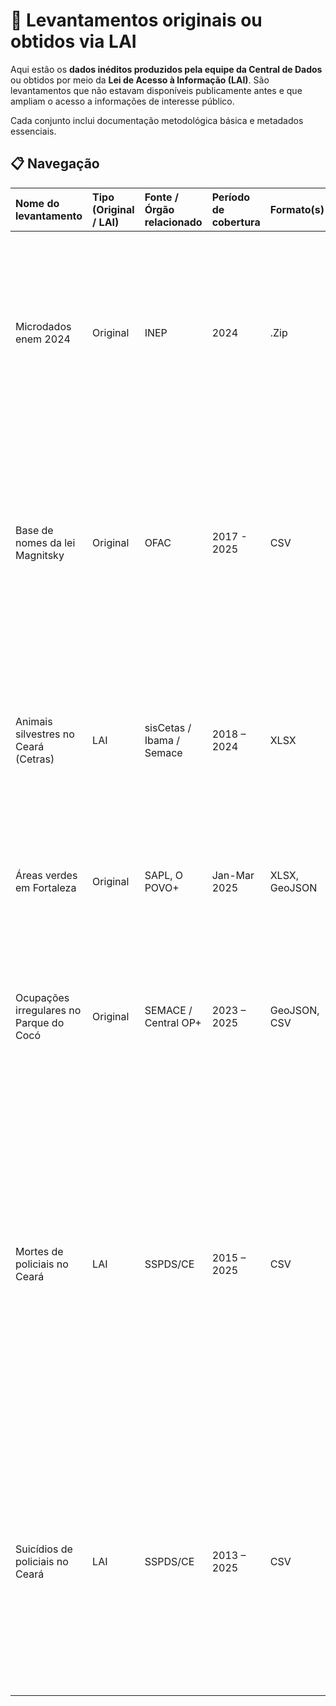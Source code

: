 # 📂 Levantamentos originais ou obtidos via LAI

Aqui estão os **dados inéditos produzidos pela equipe da Central de Dados** ou obtidos por meio da **Lei de Acesso à Informação (LAI)**. São levantamentos que não estavam disponíveis publicamente antes e que ampliam o acesso a informações de interesse público.

Cada conjunto inclui documentação metodológica básica e metadados essenciais.

## 📋 Navegação

| Nome do levantamento | Tipo (Original / LAI) | Fonte / Órgão relacionado | Período de cobertura | Formato(s) | Utilização em reportagem | Descrição | Link direto |
|:---|:---|:---|:---|:---|:---|:---|:---|
| Microdados enem 2024 | Original | INEP | 2024 | .Zip | ["Enem 2024: Rede estadual do Ceará é a 10ª do País; privada e federal têm maiores médias"](https://mais.opovo.com.br/reportagens-especiais/2025/08/02/enem-2024-rede-estadual-do-ceara-e-a-10-do-pais-privada-e-federal-tem-maiores-medias.html) | Análise dos dados do ENEM 2024 no Ceará, focada no desempenho da rede estadual (10ª no Brasil) e na disparidade de notas em comparação com as redes federal e privada do estado. | ["Microdados enem"](https://www.gov.br/inep/pt-br/acesso-a-informacao/dados-abertos/microdados/enem)
| Base de nomes da lei Magnitsky | Original | OFAC | 2017 - 2025 | CSV | ["De assassinos a corruptos: a lista da Lei Magnitsky, aplicada contra Alexandre de Moraes por Trump"](https://mais.opovo.com.br/reportagens-especiais/2025/07/31/de-assassinos-a-corruptos-a-lista-da-lei-magnitsky-aplicada-contra-alexandre-de-moraes-por-trump.html) | A reportagem analisa a inclusão do ministro Alexandre de Moraes na lista de sanções da Lei Magnitsky, detalhando o perfil dos indivíduos sancionados e as acusações de violações de direitos humanos e corrupção. | ["Sanctions List Search"](https://sanctionssearch.ofac.treas.gov/)
| Animais silvestres no Ceará (Cetras) | LAI | sisCetas / Ibama / Semace | 2018 – 2024 | XLSX | ["Tráfico de animais silvestres"](https://mais.opovo.com.br/reportagens-especiais/trafico-de-animais) | A reportagem investiga o tráfico de animais no Ceará a partir de dados do Cetas-CE, revelando as espécies mais afetadas, as rotas do crime e os desafios da reabilitação da fauna. | ["Fala.BR - Plataforma Integrada de Ouvidoria e Acesso à Informação"](https://falabr.cgu.gov.br/web/home) |
| Áreas verdes em Fortaleza | Original | SAPL, O POVO+ | Jan-Mar 2025 | XLSX, GeoJSON | ["Áreas verdes em Fortaleza"](https://mais.opovo.com.br/reportagens-especiais/areas-verdes-em-fortaleza) | Mapeamento e análise das áreas verdes remanescentes em Fortaleza e o impacto da urbanização sobre elas. | ["Pesquisar Matéria Legislativa"](https://sapl.fortaleza.ce.leg.br/materia/pesquisar-materia) |
| Ocupações irregulares no Parque do Cocó | Original | SEMACE / Central OP+ | 2023 – 2025 | GeoJSON, CSV | ["Vivíamos no esgoto"](https://mais.opovo.com.br/reportagens-especiais/rio-coco-parque-do-coco-tensoes/2025/05/26/viviamos-no-esgoto-invasoes-no-parque-do-coco-expoem-problemas-de-habitacao-em-fortaleza.html) | A reportagem investiga a construção de um conjunto habitacional irregular para 450 famílias dentro da área protegida do Parque Estadual do Cocó, em Fortaleza. | ["Unidades de Conservação Estaduais"](https://www.sema.ce.gov.br/cadastro-estadual-de-unidade-de-conservacao-ceuc/painel-cadastro-estadual-de-unidades-de-conservacao/downloads-de-decretos-e-poligonais-ceuc/unidades-de-conservacao-estaduais/)|
| Mortes de policiais no Ceará | LAI | SSPDS/CE | 2015 – 2025 | CSV | ["Letais, violentos e intencionais: os crimes contra policiais no Ceará"](https://mais.opovo.com.br/reportagens-especiais/policiais-seguranca-publica/2025/06/09/letais-violentos-e-intencionais-os-crimes-contra-policiais-no-ceara.html) | A reportagem explora a vulnerabilidade desses profissionais, mostrando que a maior parte dos casos são homicídios contra policiais militares. A matéria aprofunda o debate sobre o adoecimento psicológico e as condições de trabalho dos agentes, questionando quem é responsável por proteger os próprios protetores da sociedade.| ["Ceará Transparente - Acesso a informação"](https://cearatransparente.ce.gov.br/portal-da-transparencia/acesso-a-informacao?locale=pt-BR) |
| Suicídios de policiais no Ceará | LAI | SSPDS/CE | 2013 – 2025 | CSV | ["Suicídio de policiais: o véu de mortes que recai sobre agentes de segurança"](https://mais.opovo.com.br/reportagens-especiais/policiais-seguranca-publica/2025/06/16/suicidio-de-policiais-o-veu-de-mortes-que-recai-sobre-agentes-de-seguranca.html) | A reportagem investiga a crescente epidemia de suicídios entre agentes de segurança no Ceará, utilizando dados exclusivos obtidos via LAI. A análise revela a vulnerabilidade dos policiais e aprofunda o debate sobre o adoecimento mental na corporação. | ["Ceará Transparente - Acesso a informação"](https://cearatransparente.ce.gov.br/portal-da-transparencia/acesso-a-informacao?locale=pt-BR) |
